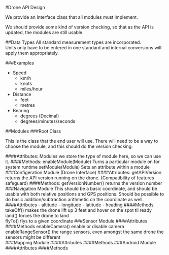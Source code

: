#Drone API Design

We provide an Interface class that all modules must implement.

We should provide some kind of version checking, so that as the API is updated, the modules are still usable.

##Data Types
All standard measurement types are incorporated.  
Units only have to be entered in one standard and internal conversions will apply them appropriately.

###Examples

- Speed
	- 	km/h
	- 	knots
	- 	miles/hour
- Distance
	- 	feet
	- 	metres
- Bearing
	- 	degrees (Decimal)
	- 	degrees/minutes/seconds

##Modules
###Root Class

This is the class that the end user will use. There will need to be a way to choose the module, and this should do the version checking.


####Attributes:
	Modules
		we store the type of module here, so we can use it.
####Methods:
	enableModule(Module)
		Turns a particular module on for system runtime
	setModule(Module)
		Sets an attribute within a module  
###Configeration Module (Drone Interface)
####Attributes:
	getAPIVersion
		returns the API version running on the drone.  (Compatibility of features safeguard)
####Methods:
	getVersionNumber()
		returns the version number  
###Navigation Module
This should be a basic coordinate, and should be usable with both relative positions and GPS positions. Should be possible to do basic addition/subtraction arithmetic on the coordinate as well. 
####Attributes
	- altitude
	- longitude
	- latitude
	- heading
####Methods
	takeOff()
		makes the drone lift up 3 feet and hover on the spot til ready  
	land()
		forces the drone to land  
	flyTo()
		flys to a given coordinate
###Sensor Module
####Attributes
####Methods
	enableCamera()
		enable or disable camera  
	enableRangeSensor()
		the range sensors, even amongst the same drone the sensors might be different  
###Mapping Module
####Attributes
####Methods
###Android Module
####Attributes
####Methods
